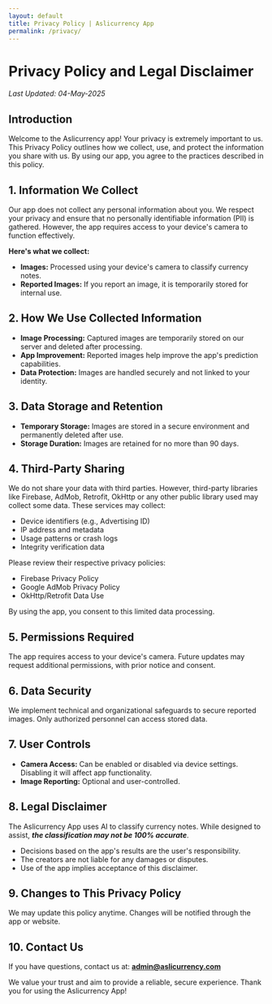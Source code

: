 ```yaml
---
layout: default
title: Privacy Policy | Aslicurrency App
permalink: /privacy/
---
```


# Privacy Policy and Legal Disclaimer

*Last Updated: 04-May-2025*

## Introduction

Welcome to the Aslicurrency app! Your privacy is extremely important to us. This Privacy Policy outlines how we collect, use, and protect the information you share with us. By using our app, you agree to the practices described in this policy.

## 1. Information We Collect

Our app does not collect any personal information about you. We respect your privacy and ensure that no personally identifiable information (PII) is gathered. However, the app requires access to your device's camera to function effectively.

**Here's what we collect:**
- **Images:** Processed using your device's camera to classify currency notes.
- **Reported Images:** If you report an image, it is temporarily stored for internal use.

## 2. How We Use Collected Information

- **Image Processing:** Captured images are temporarily stored on our server and deleted after processing.
- **App Improvement:** Reported images help improve the app's prediction capabilities.
- **Data Protection:** Images are handled securely and not linked to your identity.

## 3. Data Storage and Retention

- **Temporary Storage:** Images are stored in a secure environment and permanently deleted after use.
- **Storage Duration:** Images are retained for no more than 90 days.

## 4. Third-Party Sharing

We do not share your data with third parties. However, third-party libraries like Firebase, AdMob, Retrofit, OkHttp or any other public library used may collect some data. These services may collect:

- Device identifiers (e.g., Advertising ID)
- IP address and metadata
- Usage patterns or crash logs
- Integrity verification data

Please review their respective privacy policies:
- Firebase Privacy Policy
- Google AdMob Privacy Policy
- OkHttp/Retrofit Data Use

By using the app, you consent to this limited data processing.

## 5. Permissions Required

The app requires access to your device's camera. Future updates may request additional permissions, with prior notice and consent.

## 6. Data Security

We implement technical and organizational safeguards to secure reported images. Only authorized personnel can access stored data.

## 7. User Controls

- **Camera Access:** Can be enabled or disabled via device settings. Disabling it will affect app functionality.
- **Image Reporting:** Optional and user-controlled.

## 8. Legal Disclaimer

The Aslicurrency App uses AI to classify currency notes. While designed to assist, **_the classification may not be 100% accurate_**.

- Decisions based on the app's results are the user's responsibility.
- The creators are not liable for any damages or disputes.
- Use of the app implies acceptance of this disclaimer.

## 9. Changes to This Privacy Policy

We may update this policy anytime. Changes will be notified through the app or website.

## 10. Contact Us

If you have questions, contact us at: **admin@aslicurrency.com**

We value your trust and aim to provide a reliable, secure experience. Thank you for using the Aslicurrency App!
